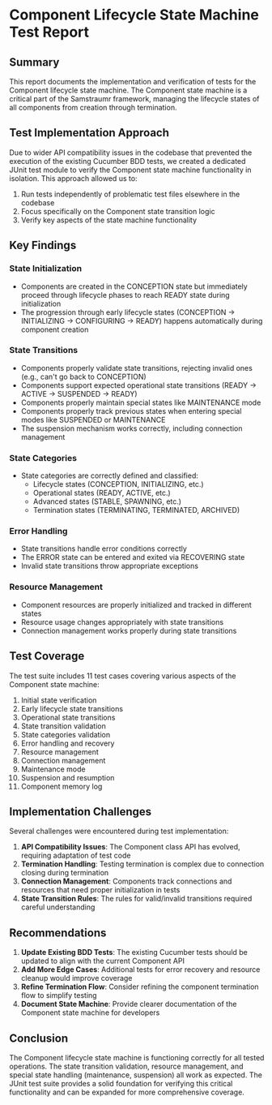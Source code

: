 # Component Lifecycle State Machine Test Report

## Summary

This report documents the implementation and verification of tests for the Component lifecycle state machine. The Component state machine is a critical part of the Samstraumr framework, managing the lifecycle states of all components from creation through termination.

## Test Implementation Approach

Due to wider API compatibility issues in the codebase that prevented the execution of the existing Cucumber BDD tests, we created a dedicated JUnit test module to verify the Component state machine functionality in isolation. This approach allowed us to:

1. Run tests independently of problematic test files elsewhere in the codebase
2. Focus specifically on the Component state transition logic
3. Verify key aspects of the state machine functionality

## Key Findings

### State Initialization

- Components are created in the CONCEPTION state but immediately proceed through lifecycle phases to reach READY state during initialization
- The progression through early lifecycle states (CONCEPTION → INITIALIZING → CONFIGURING → READY) happens automatically during component creation

### State Transitions

- Components properly validate state transitions, rejecting invalid ones (e.g., can't go back to CONCEPTION)
- Components support expected operational state transitions (READY → ACTIVE → SUSPENDED → READY)
- Components properly maintain special states like MAINTENANCE mode
- Components properly track previous states when entering special modes like SUSPENDED or MAINTENANCE
- The suspension mechanism works correctly, including connection management

### State Categories

- State categories are correctly defined and classified:
  - Lifecycle states (CONCEPTION, INITIALIZING, etc.)
  - Operational states (READY, ACTIVE, etc.)
  - Advanced states (STABLE, SPAWNING, etc.)
  - Termination states (TERMINATING, TERMINATED, ARCHIVED)

### Error Handling

- State transitions handle error conditions correctly
- The ERROR state can be entered and exited via RECOVERING state
- Invalid state transitions throw appropriate exceptions

### Resource Management

- Component resources are properly initialized and tracked in different states
- Resource usage changes appropriately with state transitions
- Connection management works properly during state transitions

## Test Coverage

The test suite includes 11 test cases covering various aspects of the Component state machine:

1. Initial state verification
2. Early lifecycle state transitions
3. Operational state transitions
4. State transition validation
5. State categories validation
6. Error handling and recovery
7. Resource management
8. Connection management
9. Maintenance mode
10. Suspension and resumption
11. Component memory log

## Implementation Challenges

Several challenges were encountered during test implementation:

1. **API Compatibility Issues**: The Component class API has evolved, requiring adaptation of test code
2. **Termination Handling**: Testing termination is complex due to connection closing during termination
3. **Connection Management**: Components track connections and resources that need proper initialization in tests
4. **State Transition Rules**: The rules for valid/invalid transitions required careful understanding

## Recommendations

1. **Update Existing BDD Tests**: The existing Cucumber tests should be updated to align with the current Component API
2. **Add More Edge Cases**: Additional tests for error recovery and resource cleanup would improve coverage
3. **Refine Termination Flow**: Consider refining the component termination flow to simplify testing
4. **Document State Machine**: Provide clearer documentation of the Component state machine for developers

## Conclusion

The Component lifecycle state machine is functioning correctly for all tested operations. The state transition validation, resource management, and special state handling (maintenance, suspension) all work as expected. The JUnit test suite provides a solid foundation for verifying this critical functionality and can be expanded for more comprehensive coverage.